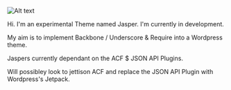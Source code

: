 ![Alt text](/screenshot.png "Optional title")

Hi. I'm an experimental Theme named Jasper.
I'm currently in development.

My aim is to implement Backbone / Underscore & Require into a Wordpress theme.

Jaspers currently dependant on the ACF $ JSON API Plugins.

Will possibley look to jettison ACF and replace the JSON API Plugin with Wordpress's Jetpack. 
